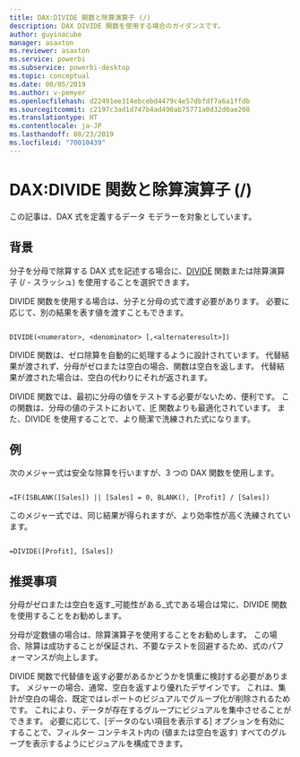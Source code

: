 ```yaml
---
title: DAX:DIVIDE 関数と除算演算子 (/)
description: DAX DIVIDE 関数を使用する場合のガイダンスです。
author: guyinacube
manager: asaxton
ms.reviewer: asaxton
ms.service: powerbi
ms.subservice: powerbi-desktop
ms.topic: conceptual
ms.date: 08/05/2019
ms.author: v-pemyer
ms.openlocfilehash: d22491ee314ebcebd4479c4e57dbfdf7a6a1ffdb
ms.sourcegitcommit: c2197c3ad1d747b4ad490ab75771a0d32d0ae208
ms.translationtype: HT
ms.contentlocale: ja-JP
ms.lasthandoff: 08/23/2019
ms.locfileid: "70010439"
---
```

# <a name="dax-divide-function-vs-divide-operator-"></a>DAX:DIVIDE 関数と除算演算子 (/)

この記事は、DAX 式を定義するデータ モデラーを対象としています。

## <a name="background"></a>背景

分子を分母で除算する DAX 式を記述する場合に、[DIVIDE](/dax/divide-function-dax) 関数または除算演算子 (/ - スラッシュ) を使用することを選択できます。

DIVIDE 関数を使用する場合は、分子と分母の式で渡す必要があります。 必要に応じて、別の結果を表す値を渡すこともできます。

```dax

DIVIDE(<numerator>, <denominator> [,<alternateresult>])

```

DIVIDE 関数は、ゼロ除算を自動的に処理するように設計されています。 代替結果が渡されず、分母がゼロまたは空白の場合、関数は空白を返します。 代替結果が渡された場合は、空白の代わりにそれが返されます。

DIVIDE 関数では、最初に分母の値をテストする必要がないため、便利です。 この関数は、分母の値のテストにおいて、[IF](/dax/if-function-dax) 関数よりも最適化されています。 また、DIVIDE を使用することで、より簡潔で洗練された式になります。

## <a name="example"></a>例

次のメジャー式は安全な除算を行いますが、3 つの DAX 関数を使用します。

```dax

=IF(ISBLANK([Sales]) || [Sales] = 0, BLANK(), [Profit] / [Sales])

```

このメジャー式では、同じ結果が得られますが、より効率性が高く洗練されています。

```dax

=DIVIDE([Profit], [Sales])

```

## <a name="recommendations"></a>推奨事項

分母がゼロまたは空白を返す_可能性がある_式である場合は常に、DIVIDE 関数を使用することをお勧めします。

分母が定数値の場合は、除算演算子を使用することをお勧めします。 この場合、除算は成功することが保証され、不要なテストを回避するため、式のパフォーマンスが向上します。

DIVIDE 関数で代替値を返す必要があるかどうかを慎重に検討する必要があります。 メジャーの場合、通常、空白を返すより優れたデザインです。 これは、集計が空白の場合、既定ではレポートのビジュアルでグループ化が削除されるためです。 これにより、データが存在するグループにビジュアルを集中させることができます。 必要に応じて、[データのない項目を表示する] オプションを有効にすることで、フィルター コンテキスト内の (値または空白を返す) すべてのグループを表示するようにビジュアルを構成できます。
